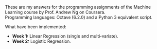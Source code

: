These are my answers for the programming assignments of the Machine Learning course by Prof. Andrew Ng on Coursera.  
Programming languages: Octave (6.2.0) and a Python 3 equivalent script.  

What have been implemented:
- **Week 1:** Linear Regression (single and multi-variate).
- **Week 2:** Logistic Regression.
